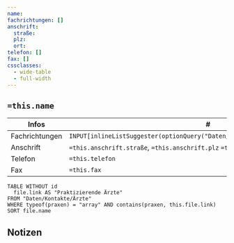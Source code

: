 ```yaml
---
name: 
fachrichtungen: []
anschrift:
  straße: 
  plz: 
  ort: 
telefon: []
fax: []
cssclasses:
  - wide-table
  - full-width
---
```


## `=this.name`

| Infos          | #                                                                                |
| -------------- | -------------------------------------------------------------------------------- |
| Fachrichtungen | `INPUT[inlineListSuggester(optionQuery("Daten/Fachrichtungen")):fachrichtungen]` |
| Anschrift      | `=this.anschrift.straße`, `=this.anschrift.plz` `=this.anschrift.ort`            |
| Telefon        | `=this.telefon`                                                                  |
| Fax            | `=this.fax`                                                                      |

```dataview
TABLE WITHOUT id
  file.link AS "Praktizierende Ärzte"
FROM "Daten/Kontakte/Ärzte"
WHERE typeof(praxen) = "array" AND contains(praxen, this.file.link)
SORT file.name
```

## Notizen
